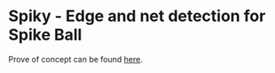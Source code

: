 # Spiky - Edge and net detection for Spike Ball

Prove of concept can be found [here](poc/classification.md).